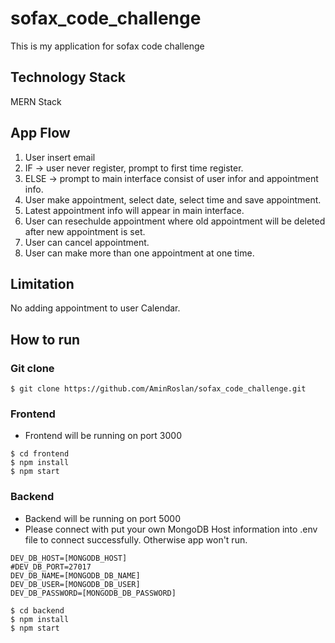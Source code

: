 # sofax_code_challenge

This is my application for sofax code challenge

## Technology Stack

MERN Stack

## App Flow

1. User insert email
2. IF -> user never register, prompt to first time register.
3. ELSE -> prompt to main interface consist of user infor and appointment info.
4. User make appointment, select date, select time and save appointment.
5. Latest appointment info will appear in main interface.
6. User can resechulde appointment where old appointment will be deleted after new appointment is set.
7. User can cancel appointment.
8. User can make more than one appointment at one time.

## Limitation

No adding appointment to user Calendar.

## How to run

### Git clone

```
$ git clone https://github.com/AminRoslan/sofax_code_challenge.git

```

### Frontend

- Frontend will be running on port 3000

```
$ cd frontend
$ npm install
$ npm start

```

### Backend

- Backend will be running on port 5000
- Please connect with put your own MongoDB Host information into .env file to connect successfully. Otherwise app won't run.

```
DEV_DB_HOST=[MONGODB_HOST]
#DEV_DB_PORT=27017
DEV_DB_NAME=[MONGODB_DB_NAME]
DEV_DB_USER=[MONGODB_DB_USER]
DEV_DB_PASSWORD=[MONGODB_DB_PASSWORD]

```

```
$ cd backend
$ npm install
$ npm start

```
